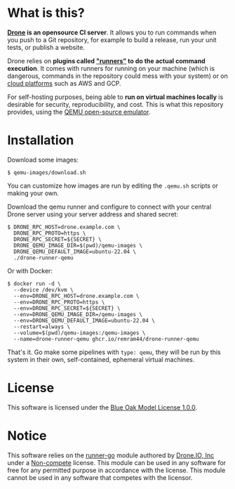 # What is this?

**[Drone](https://www.drone.io/) is an opensource CI server**. It allows you to run commands when you push to a Git repository, for example to build a release, run your unit tests, or publish a website.

Drone relies on **plugins called ["runners"](https://docs.drone.io/runner/overview/) to do the actual command execution**. It comes with runners for running on your machine (which is dangerous, commands in the repository could mess with your system) or on [cloud platforms](https://docs.drone.io/runner/vm/configuration/migration/) such as AWS and GCP.

For self-hosting purposes, being able to **run on virtual machines locally** is desirable for security, reproducibility, and cost. This is what this repository provides, using the [QEMU open-source emulator](https://www.qemu.org/).

# Installation

Download some images:

```console
$ qemu-images/download.sh
```

You can customize how images are run by editing the `.qemu.sh` scripts or making your own.

Download the qemu runner and configure to connect with your central Drone server using your server address and shared secret:

```console
$ DRONE_RPC_HOST=drone.example.com \
  DRONE_RPC_PROTO=https \
  DRONE_RPC_SECRET=${SECRET} \
  DRONE_QEMU_IMAGE_DIR=$(pwd)/qemu-images \
  DRONE_QEMU_DEFAULT_IMAGE=ubuntu-22.04 \
  ./drone-runner-qemu
```

Or with Docker:

```console
$ docker run -d \
  --device /dev/kvm \
  --env=DRONE_RPC_HOST=drone.example.com \
  --env=DRONE_RPC_PROTO=https \
  --env=DRONE_RPC_SECRET=${SECRET} \
  --env=DRONE_QEMU_IMAGE_DIR=/qemu-images \
  --env=DRONE_QEMU_DEFAULT_IMAGE=ubuntu-22.04 \
  --restart=always \
  --volume=$(pwd)/qemu-images:/qemu-images \
  --name=drone-runner-qemu ghcr.io/remram44/drone-runner-qemu
```

That's it. Go make some pipelines with `type: qemu`, they will be run by this system in their own, self-contained, ephemeral virtual machines.

# License

This software is licensed under the [Blue Oak Model License 1.0.0](https://spdx.org/licenses/BlueOak-1.0.0.html).

# Notice
<!-- do not remove notice -->

This software relies on the [runner-go](https://github.com/drone/runner-go) module authored by [Drone.IO, Inc](https://github.com/drone) under a [Non-compete](https://github.com/drone/runner-go/blob/master/LICENSE.md) license. This module can be used in any software for free for any permitted purpose in accordance with the license. This module cannot be used in any software that competes with the licensor.
